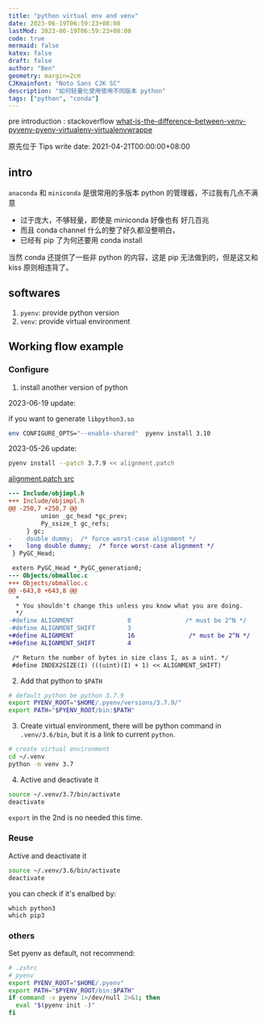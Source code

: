 ```yaml
---
title: "python virtual env and venv"
date: 2023-06-19T06:59:23+08:00
lastMod: 2023-06-19T06:59:23+08:00
code: true
mermaid: false
katex: false
draft: false
author: "Ben"
geometry: margin=2cm
CJKmainfont: "Noto Sans CJK SC"
description: "如何轻量化使用使用不同版本 python"
tags: ["python", "conda"]
---
```


pre introduction : stackoverflow [what-is-the-difference-between-venv-pyvenv-pyenv-virtualenv-virtualenvwrappe](https://stackoverflow.com/a/41573588/13033234)

原先位于 Tips write date: 2021-04-21T00:00:00+08:00

## intro
`anaconda` 和 `miniconda` 是很常用的多版本 python 的管理器，不过我有几点不满意

* 过于庞大，不够轻量，即使是 miniconda 好像也有 好几百兆
* 而且 conda channel 什么的整了好久都没整明白，
* 已经有 pip 了为何还要用 conda install

当然 conda 还提供了一些非 python 的内容，这是 pip 无法做到的，但是这又和 kiss 原则相违背了。

## softwares

1. `pyenv`: provide python version
2. `venv`: provide virtual environment

## Working flow example

### Configure

1. install another version of python

2023-06-19 update:

if you want to generate `libpython3.so`

```sh
env CONFIGURE_OPTS="--enable-shared"  pyenv install 3.10
```

2023-05-26 update:

```sh
pyenv install --patch 3.7.9 << alignment.patch
```

[alignment.patch src](https://github.com/pyenv/pyenv-virtualenv/issues/410)

```diff
--- Include/objimpl.h
+++ Include/objimpl.h
@@ -250,7 +250,7 @@
         union _gc_head *gc_prev;
         Py_ssize_t gc_refs;
     } gc;
-    double dummy;  /* force worst-case alignment */
+    long double dummy;  /* force worst-case alignment */
 } PyGC_Head;

 extern PyGC_Head *_PyGC_generation0;
--- Objects/obmalloc.c
+++ Objects/obmalloc.c
@@ -643,8 +643,8 @@
  *
  * You shouldn't change this unless you know what you are doing.
  */
-#define ALIGNMENT               8               /* must be 2^N */
-#define ALIGNMENT_SHIFT         3
+#define ALIGNMENT               16               /* must be 2^N */
+#define ALIGNMENT_SHIFT         4

 /* Return the number of bytes in size class I, as a uint. */
 #define INDEX2SIZE(I) (((uint)(I) + 1) << ALIGNMENT_SHIFT)
```

2. Add that python to `$PATH`

```sh
# default python be python 3.7.9
export PYENV_ROOT="$HOME/.pyenv/versions/3.7.9/"
export PATH="$PYENV_ROOT/bin:$PATH"
```

3. Create virtual environment, there will be python command in `.venv/3.6/bin`, but it is a link to current `python`.

```sh
# create virtual environment
cd ~/.venv
python -m venv 3.7
```

4. Active and deactivate it

```sh
source ~/.venv/3.7/bin/activate
deactivate
```

`export` in the 2nd is no needed this time.

### Reuse
Active and deactivate it

```sh
source ~/.venv/3.6/bin/activate
deactivate
```

you can check if it's enalbed by:
```
which python3
which pip3
```

### others
Set pyenv as default, not recommend:

```sh
# .zshrc
# pyenv
export PYENV_ROOT="$HOME/.pyenv"
export PATH="$PYENV_ROOT/bin:$PATH"
if command -v pyenv 1>/dev/null 2>&1; then
  eval "$(pyenv init -)"
fi
```
